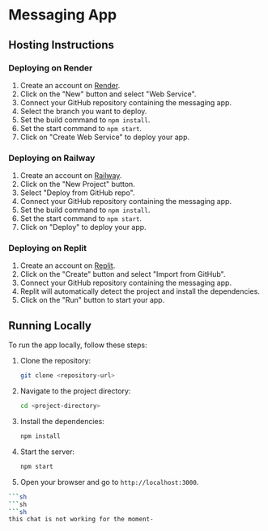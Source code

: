 # Messaging App

## Hosting Instructions

### Deploying on Render

1. Create an account on [Render](https://render.com/).
2. Click on the "New" button and select "Web Service".
3. Connect your GitHub repository containing the messaging app.
4. Select the branch you want to deploy.
5. Set the build command to `npm install`.
6. Set the start command to `npm start`.
7. Click on "Create Web Service" to deploy your app.

### Deploying on Railway

1. Create an account on [Railway](https://railway.app/).
2. Click on the "New Project" button.
3. Select "Deploy from GitHub repo".
4. Connect your GitHub repository containing the messaging app.
5. Set the build command to `npm install`.
6. Set the start command to `npm start`.
7. Click on "Deploy" to deploy your app.

### Deploying on Replit

1. Create an account on [Replit](https://replit.com/).
2. Click on the "Create" button and select "Import from GitHub".
3. Connect your GitHub repository containing the messaging app.
4. Replit will automatically detect the project and install the dependencies.
5. Click on the "Run" button to start your app.

## Running Locally

To run the app locally, follow these steps:

1. Clone the repository:
    ```sh
    git clone <repository-url>
    ```
2. Navigate to the project directory:
    ```sh
    cd <project-directory>
    ```
3. Install the dependencies:
    ```sh
    npm install
    ```
4. Start the server:
    ```sh
    npm start
    ```
5. Open your browser and go to `http://localhost:3000`.
```sh
```sh
```sh
```sh
this chat is not working for the moment-

